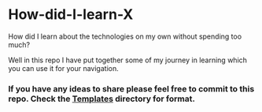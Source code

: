 # How-did-I-learn-X
How did I learn about the technologies on my own without spending too much?

Well in this repo I have put together some of my journey in learning which you can use it for your navigation.
### If you have any ideas to share please feel free to commit to this repo. Check the [Templates](/Templates) directory for format.
